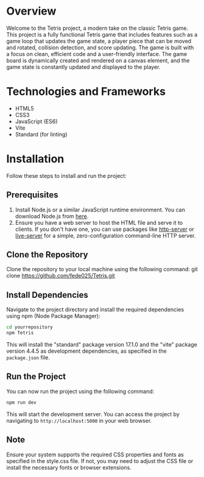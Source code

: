 # Overview

Welcome to the Tetris project, a modern take on the classic Tetris game. This project is a fully functional Tetris game that includes features such as a game loop that updates the game state, a player piece that can be moved and rotated, collision detection, and score updating. The game is built with a focus on clean, efficient code and a user-friendly interface. The game board is dynamically created and rendered on a canvas element, and the game state is constantly updated and displayed to the player.


# Technologies and Frameworks

- HTML5
- CSS3
- JavaScript (ES6)
- Vite
- Standard (for linting)


# Installation

Follow these steps to install and run the project:


## Prerequisites

1. Install Node.js or a similar JavaScript runtime environment. You can download Node.js from [here](https://nodejs.org/en/download/).
2. Ensure you have a web server to host the HTML file and serve it to clients. If you don't have one, you can use packages like [http-server](https://www.npmjs.com/package/http-server) or [live-server](https://www.npmjs.com/package/live-server) for a simple, zero-configuration command-line HTTP server.


## Clone the Repository

Clone the repository to your local machine using the following command:
git clone https://github.com/fede025/Tetris.git   


## Install Dependencies

Navigate to the project directory and install the required dependencies using npm (Node Package Manager):

```bash
cd yourrepository
npm Tetris
```

This will install the "standard" package version 17.1.0 and the "vite" package version 4.4.5 as development dependencies, as specified in the `package.json` file.

## Run the Project

You can now run the project using the following command:

```bash
npm run dev
```

This will start the development server. You can access the project by navigating to `http://localhost:5000` in your web browser.

## Note
Ensure your system supports the required CSS properties and fonts as specified in the style.css file. If not, you may need to adjust the CSS file or install the necessary fonts or browser extensions.

